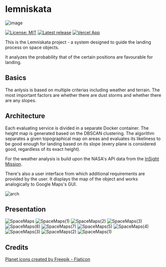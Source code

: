 # lemniskata
![image](https://user-images.githubusercontent.com/36764968/158046288-e8b3962d-2cea-414d-a077-8712512da75c.png)

[![License: MIT](https://img.shields.io/badge/License-MIT-yellow.svg)](https://opensource.org/licenses/MIT)
[![Latest release](https://img.shields.io/github/v/release/VayerMaking/lemniskata?include_prereleases&label=latest)](https://img.shields.io/github/v/release/VayerMaking/lemniskata?include_prereleases&label=latest)
[![Vercel App](https://vercelbadge.vercel.app/api/VayerMaking/lemniskata?style=flat)](https://vercelbadge.vercel.app/api/VayerMaking/lemniskata?style=flat)

This is the Lemniskata project - a system designed to guide the landing process on space objects. 

It analyzes the probability that of the certain positions are favourable for landing. 

## Basics
The anlysis is based on multiple criterias including weather and terrain. The most important factors are whether there are dust storms and whether there are any slopes.

## Architecture
Each evaluating service is divided in a separate Docker container. The height map is generated based on the DBSCAN clustering. The algorithm separates a given topographical map on areas and evaluates its likeliness to be good enough for landing based on its slope (every plane is considered good, regardless of its exact height).

For the weather analysis is build upon the NASA's API data from the [InSight Mission](https://mars.nasa.gov/insight/weather/).

There's also a user interface from which additional requirements are provided by the user.
It displays the map of the object and works analogically to Google Maps's GUI.

![arch](https://user-images.githubusercontent.com/36995171/158045783-9d4ae068-3c0f-43f9-a595-d0daf1bb65e6.png)

## Presentation
![SpaceMaps](https://user-images.githubusercontent.com/36995171/158045339-7a4cb86b-bb72-4d15-ad10-a43eb31b8e03.jpg)
![SpaceMaps(1)](https://user-images.githubusercontent.com/36995171/158045335-f93ac483-2f99-475b-baeb-c744d1924efc.jpg)
![SpaceMaps(2)](https://user-images.githubusercontent.com/36995171/158045337-7281f5c1-5f49-4371-9709-a3d92ed91871.jpg)
![SpaceMaps(3)](https://user-images.githubusercontent.com/36995171/158045333-184cad74-d236-47e6-97e1-97ee78c1b992.jpg)
![SpaceMaps(8)](https://user-images.githubusercontent.com/36995171/158045468-71b1f3a5-7f99-4b28-b355-b6414a5183bc.jpg)
![SpaceMaps(7)](https://user-images.githubusercontent.com/36995171/158045470-47bcb04b-bfe8-40ab-9299-7e27caa5c0b4.jpg)
![SpaceMaps(5)](https://user-images.githubusercontent.com/36995171/158045475-cf8c12fa-07ed-4226-91f6-4cf209161089.jpg)
![SpaceMaps(4)](https://user-images.githubusercontent.com/36995171/158045477-f75bdcc6-64a5-46ff-ab0f-4c9a927ff3ab.jpg)
![SpaceMaps(3)](https://user-images.githubusercontent.com/36995171/158045482-665095ab-898f-4097-bfd5-61137eefb319.jpg)
![SpaceMaps(2)](https://user-images.githubusercontent.com/36995171/158045484-29bc14de-a3a9-4050-803e-5c28b62ec0a0.jpg)
![SpaceMaps(1)](https://user-images.githubusercontent.com/36995171/158045488-73d1e080-aebd-414f-b80f-263f2ff9c57b.jpg)

## Credits
<a href="https://www.flaticon.com/free-icons/planet" title="planet icons">Planet icons created by Freepik - Flaticon</a>
